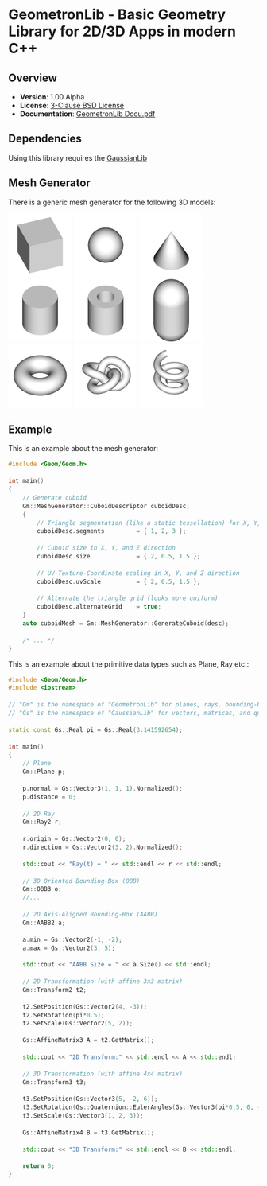 GeometronLib - Basic Geometry Library for 2D/3D Apps in modern C++
==================================================================

Overview
--------

- **Version**: 1.00 Alpha
- **License**: [3-Clause BSD License](https://github.com/LukasBanana/GaussianLib/blob/master/LICENSE.txt)
- **Documentation**: [GeometronLib Docu.pdf](https://github.com/LukasBanana/GeometronLib/blob/master/docu/GeometronLib%20Docu.pdf)


Dependencies
------------

Using this library requires the [GaussianLib](https://github.com/LukasBanana/GaussianLib)


Mesh Generator
--------------

There is a generic mesh generator for the following 3D models:

![Cuboid](docu/images/mesh/cuboid.png)
![Ellipsoid](docu/images/mesh/ellipsoid.png)
![Cone](docu/images/mesh/cone.png)
![Cylinder](docu/images/mesh/cylinder.png)
![Pipe](docu/images/mesh/pipe.png)
![Capsule](docu/images/mesh/capsule.png)
![Torus](docu/images/mesh/torus.png)
![TorusKnot](docu/images/mesh/torusknot.png)
![Spiral](docu/images/mesh/spiral.png)


Example
-------

This is an example about the mesh generator:
```cpp
#include <Geom/Geom.h>

int main()
{
    // Generate cuboid
    Gm::MeshGenerator::CuboidDescriptor cuboidDesc;
    {
        // Triangle segmentation (like a static tessellation) for X, Y, and Z axis
        cuboidDesc.segments         = { 1, 2, 3 };

        // Cuboid size in X, Y, and Z direction
        cuboidDesc.size             = { 2, 0.5, 1.5 };

        // UV-Texture-Coordinate scaling in X, Y, and Z direction
        cuboidDesc.uvScale          = { 2, 0.5, 1.5 };

        // Alternate the triangle grid (looks more uniform)
        cuboidDesc.alternateGrid    = true;
    }
    auto cuboidMesh = Gm::MeshGenerator::GenerateCuboid(desc);

    /* ... */
}
```

This is an example about the primitive data types such as Plane, Ray etc.:
```cpp
#include <Geom/Geom.h>
#include <iostream>

// "Gm" is the namespace of "GeometronLib" for planes, rays, bounding-boxes, transformations, etc.
// "Gs" is the namespace of "GaussianLib" for vectors, matrices, and quaternions

static const Gs::Real pi = Gs::Real(3.141592654);

int main()
{
    // Plane
    Gm::Plane p;

    p.normal = Gs::Vector3(1, 1, 1).Normalized();
    p.distance = 0;

    // 2D Ray
    Gm::Ray2 r;

    r.origin = Gs::Vector2(0, 0);
    r.direction = Gs::Vector2(3, 2).Normalized();

    std::cout << "Ray(t) = " << std::endl << r << std::endl;

    // 3D Oriented Bounding-Box (OBB)
    Gm::OBB3 o;
    //...

    // 2D Axis-Aligned Bounding-Box (AABB)
    Gm::AABB2 a;

    a.min = Gs::Vector2(-1, -2);
    a.max = Gs::Vector2(3, 5);

    std::cout << "AABB Size = " << a.Size() << std::endl;

    // 2D Transformation (with affine 3x3 matrix)
    Gm::Transform2 t2;

    t2.SetPosition(Gs::Vector2(4, -3));
    t2.SetRotation(pi*0.5);
    t2.SetScale(Gs::Vector2(5, 2));

    Gs::AffineMatrix3 A = t2.GetMatrix();

    std::cout << "2D Transform:" << std::endl << A << std::endl;

    // 3D Transformation (with affine 4x4 matrix)
    Gm::Transform3 t3;

    t3.SetPosition(Gs::Vector3(5, -2, 6));
    t3.SetRotation(Gs::Quaternion::EulerAngles(Gs::Vector3(pi*0.5, 0, -pi*0.25)));
    t3.SetScale(Gs::Vector3(1, 2, 3));

    Gs::AffineMatrix4 B = t3.GetMatrix();

    std::cout << "3D Transform:" << std::endl << B << std::endl;

    return 0;
}
```



